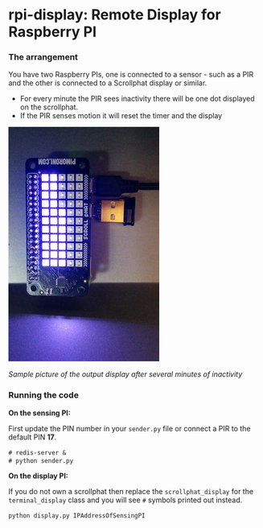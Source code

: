 rpi-display: Remote Display for Raspberry PI
============================================

### The arrangement

You have two Raspberry PIs, one is connected to a sensor - such as a PIR and the other is connected to a Scrollphat display or similar.

* For every minute the PIR sees inactivity there will be one dot displayed on the scrollphat.
* If the PIR senses motion it will reset the timer and the display

![Sample image of live scrollphat system](https://github.com/alexellis/rpi-display/raw/master/docs/display_output.jpg)

*Sample picture of the output display after several minutes of inactivity*


### Running the code

**On the sensing PI:**

First update the PIN number in your `sender.py` file or connect a PIR to the default PIN **17**.

```
# redis-server &
# python sender.py
```

**On the display PI:**

If you do not own a scrollphat then replace the `scrollphat_display` for the `terminal_display` class and you will see `#` symbols printed out instead.

```
python display.py IPAddressOfSensingPI
```
